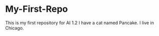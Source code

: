 # My-First-Repo
This is my first repository for AI 1.2
I have a cat named Pancake.
I live in Chicago.
